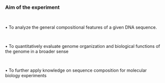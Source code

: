 ### Aim of the experiment

&nbsp;

•	To analyze the general compositional features of a given DNA sequence.

&nbsp;

•	To quantitatively evaluate genome organization and biological functions of the genome in a broader sense

&nbsp;

•	To further apply  knowledge on sequence composition for molecular biology experiments 
